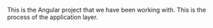 This is the Angular project that we have been working with. This is the process of the application layer. 
